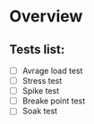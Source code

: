 # Overview

## Tests list:
  - [ ] Avrage load test
  - [ ] Stress test
  - [ ] Spike test
  - [ ] Breake point test
  - [ ] Soak test
